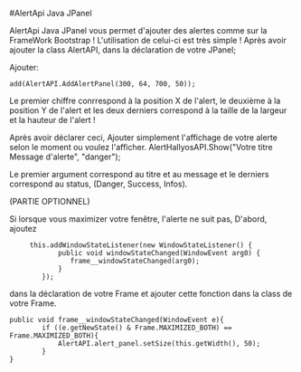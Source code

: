 #AlertApi Java JPanel

AlertApi Java JPanel vous permet d'ajouter des alertes comme sur la FrameWork Bootstrap !
L'utilisation de celui-ci est très simple !
Après avoir ajouter la class AlertAPI,
dans la déclaration de votre JPanel;

Ajouter: 

```
add(AlertAPI.AddAlertPanel(300, 64, 700, 50)); 
```

Le premier chiffre conrrespond à la position X de l'alert, le deuxième à la position Y de l'alert et les deux derniers correspond à la taille de la largeur et la hauteur de l'alert !

Après avoir déclarer ceci,
Ajouter simplement l'affichage de votre alerte selon le moment ou voulez l'afficher.
AlertHallyosAPI.Show("<html>Votre titre<br /> Message d'alerte</html>", "danger");

Le premier argument correspond au titre et au message et le derniers correspond au status, (Danger, Success, Infos).

(PARTIE OPTIONNEL)

Si lorsque vous maximizer votre fenêtre, l'alerte ne suit pas,
D'abord, ajoutez 
```
     this.addWindowStateListener(new WindowStateListener() {
	    	public void windowStateChanged(WindowEvent arg0) {
	    	   frame__windowStateChanged(arg0);
	    	}
	    });
```
dans la déclaration de votre Frame et ajouter cette fonction dans la class de votre Frame.

```
public void frame__windowStateChanged(WindowEvent e){
		if ((e.getNewState() & Frame.MAXIMIZED_BOTH) == Frame.MAXIMIZED_BOTH){
			AlertAPI.alert_panel.setSize(this.getWidth(), 50);
		}
}
```
